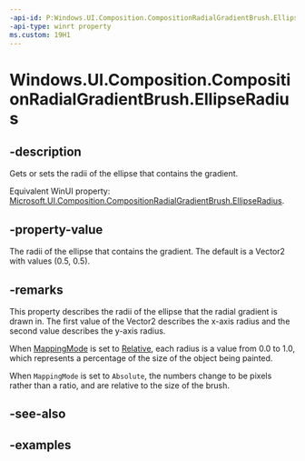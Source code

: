 ```yaml
---
-api-id: P:Windows.UI.Composition.CompositionRadialGradientBrush.EllipseRadius
-api-type: winrt property
ms.custom: 19H1
---
```


<!-- Property syntax.
public Vector2 EllipseRadius { get;  set; }
-->

# Windows.UI.Composition.CompositionRadialGradientBrush.EllipseRadius

## -description

Gets or sets the radii of the ellipse that contains the gradient.

Equivalent WinUI property: [Microsoft.UI.Composition.CompositionRadialGradientBrush.EllipseRadius](/windows/winui/api/microsoft.ui.composition.compositionradialgradientbrush.ellipseradius).

## -property-value

The radii of the ellipse that contains the gradient. The default is a Vector2 with values (0.5, 0.5).

## -remarks

This property describes the radii of the ellipse that the radial gradient is drawn in. The first value of the Vector2 describes the x-axis radius and the second value describes the y-axis radius.

When [MappingMode](compositiongradientbrush_mappingmode.md) is set to [Relative](compositionmappingmode.md), each radius is a value from 0.0 to 1.0, which represents a percentage of the size of the object being painted.

When `MappingMode` is set to `Absolute`, the numbers change to be pixels rather than a ratio, and are relative to the size of the brush.



## -see-also

## -examples
